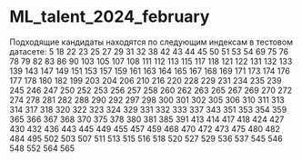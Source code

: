 # ML_talent_2024_february
Подходящие кандидаты находятся по следующим индексам в тестовом датасете:
5 18 22 23 25 27 29 31 32 38 42 43 44 45 50 51 53 54 69 75 76 78 79 82 83 86 90 103 105 107 108 111 112 113 115 117 118 121 122 131 132 133 139 143 147 149 151 153 157 159 161 163 164 165 167 168 169 171 173 174 176 177 178 180 182 199 203 204 206 210 216 220 228 229 231 234 235 239 245 246 247 250 252 253 256 257 258 260 262 263 265 267 269 270 272 274 278 281 282 288 290 292 297 298 300 301 302 305 306 310 311 313 314 317 318 320 322 323 324 329 331 332 333 337 343 351 353 354 359 365 366 367 368 370 375 378 380 381 385 391 413 414 417 418 424 427 430 432 436 443 445 449 455 457 459 468 470 472 473 475 480 482 484 495 502 503 507 511 513 515 516 518 520 527 529 536 537 545 546 548 552 564 565 

